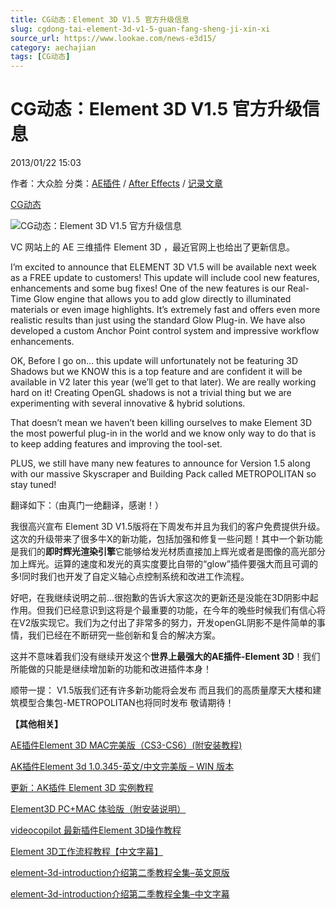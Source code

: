 ```yaml
---
title: CG动态：Element 3D V1.5 官方升级信息
slug: cgdong-tai-element-3d-v1-5-guan-fang-sheng-ji-xin-xi
source_url: https://www.lookae.com/news-e3d15/
category: aechajian
tags: [CG动态]
---
```

# CG动态：Element 3D V1.5 官方升级信息

2013/01/22 15:03

作者：大众脸
分类：[AE插件](https://www.lookae.com/after-effects/aechajian/) / [After Effects](https://www.lookae.com/after-effects/) / [记录文章](https://www.lookae.com/show/record/)

[CG动态](https://www.lookae.com/tag/cg%e5%8a%a8%e6%80%81/)

![CG动态：Element 3D V1.5 官方升级信息](https://www.lookae.com/wp-content/uploads/2013/01/NEWS-E3D15.jpg "CG动态：Element 3D V1.5 官方升级信息-LookAE.com")

VC 网站上的 AE 三维插件 Element 3D ，最近官网上也给出了更新信息。

I’m excited to announce that ELEMENT 3D V1.5 will be available next week as a FREE update to customers! This update will include cool new features, enhancements and some bug fixes! One of the new features is our Real-Time Glow engine that allows you to add glow directly to illuminated materials or even image highlights. It’s extremely fast and offers even more realistic results than just using the standard Glow Plug-in. We have also developed a custom Anchor Point control system and impressive workflow enhancements.

OK, Before I go on… this update will unfortunately not be featuring 3D Shadows but we KNOW this is a top feature and are confident it will be available in V2 later this year (we’ll get to that later). We are really working hard on it! Creating OpenGL shadows is not a trivial thing but we are experimenting with several innovative & hybrid solutions.

That doesn’t mean we haven’t been killing ourselves to make Element 3D the most powerful plug-in in the world and we know only way to do that is to keep adding features and improving the tool-set.

PLUS, we still have many new features to announce for Version 1.5 along with our massive Skyscraper and Building Pack called METROPOLITAN so stay tuned!

翻译如下：（由真门一绝翻译，感谢！）

我很高兴宣布 Element 3D V1.5版将在下周发布并且为我们的客户免费提供升级。这次的升级带来了很多牛X的新功能，包括加强和修复一些问题！其中一个新功能是我们的**即时辉光渲染引擎**它能够给发光材质直接加上辉光或者是图像的高光部分加上辉光。运算的速度和发光的真实度要比自带的“glow”插件要强大而且可调的多!同时我们也开发了自定义轴心点控制系统和改进工作流程。

好吧，在我继续说明之前…很抱歉的告诉大家这次的更新还是没能在3D阴影中起作用。但我们已经意识到这将是个最重要的功能，在今年的晚些时候我们有信心将在V2版实现它。我们为之付出了非常多的努力，开发openGL阴影不是件简单的事情，我们已经在不断研究一些创新和复合的解决方案。

这并不意味着我们没有继续开发这个**世界上最强大的AE插件-Element 3D**！我们所能做的只能是继续增加新的功能和改进插件本身！

顺带一提： V1.5版我们还有许多新功能将会发布 而且我们的高质量摩天大楼和建筑模型合集包-METROPOLITAN也将同时发布 敬请期待！

**【其他相关】**

[AE插件Element 3D MAC完美版（CS3-CS6）(附安装教程)](https://www.lookae.com/mac-e3d/)

[AK插件Element 3d 1.0.345-英文/中文完美版 – WIN 版本](https://www.lookae.com/e3d-chn/)

[更新：AK插件 Element 3D 实例教程](https://www.lookae.com/e3d-jc2/)

[Element3D PC+MAC 体验版（附安装说明）](https://www.lookae.com/element3d-pcmac/)

[videocopilot 最新插件Element 3D操作教程](https://www.lookae.com/videocopilot-element-3d/)

[Element 3D工作流程教程【中文字幕】](http://115.com/file/benporas#)

[element-3d-introduction介绍第二季教程全集](http://115.com/file/benmepto#)[–英文原版](http://115.com/file/benmepto#)

[element-3d-introduction介绍第二季教程全集–中文字幕](http://115.com/file/beno9lkj#)
